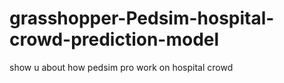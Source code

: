 # grasshopper-Pedsim-hospital-crowd-prediction-model
show u about how pedsim pro work on hospital crowd
